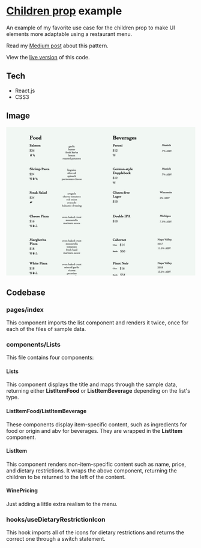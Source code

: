 # [Children prop](https://children-prop.vercel.app/) example

An example of my favorite use case for the children prop to make UI elements more adaptable using a restaurant menu. 

Read my [Medium post](https://rachanastasia.medium.com/using-the-children-prop-for-dry-ui-components-fe0bd2a036e3) about this pattern.

View the [live version](https://children-prop.vercel.app/) of this code. 

## Tech

- React.js
- CSS3

## Image

![](/children-prop-menu.png)

## Codebase

### pages/index

This component imports the list component and renders it twice, once for each of the files of sample data. 

### components/Lists

This file contains four components: 

#### Lists

This component displays the title and maps through the sample data, returning either **ListItemFood** or **ListItemBeverage** depending on the list's type. 

#### ListItemFood/ListItemBeverage

These components display item-specific content, such as ingredients for food or origin and abv for beverages. They are wrapped in the **ListItem** component.

#### ListItem

This component renders non-item-specific content such as name, price, and dietary restrictions. It wraps the above component, returning the children to be returned to the left of the content. 

#### WinePricing

Just adding a little extra realism to the menu. 

### hooks/useDietaryRestrictionIcon

This hook imports all of the icons for dietary restrictions and returns the correct one through a switch statement. 